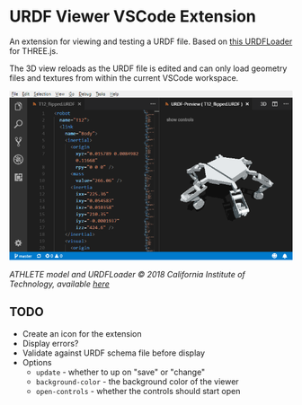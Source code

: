 # URDF Viewer VSCode Extension

An extension for viewing and testing a URDF file. Based on [this URDFLoader](https://github.com/gkjohnson/urdf-loaders/) for THREE.js.

The 3D view reloads as the URDF file is edited and can only load geometry files and textures from within the current VSCode workspace.

![preview](./resources/screenshot.png)

_ATHLETE model and URDFLoader © 2018 California Institute of Technology, available [here](https://github.com/gkjohnson/urdf-loaders/)_

## TODO
- Create an icon for the extension
- Display errors?
- Validate against URDF schema file before display
- Options
  - `update` - whether to up on "save" or "change"
  - `background-color` - the background color of the viewer
  - `open-controls` - whether the controls should start open
